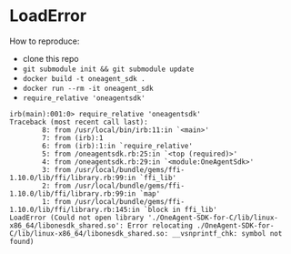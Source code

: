 # LoadError

How to reproduce:
* clone this repo
* `git submodule init && git submodule update`
* `docker build -t oneagent_sdk .`
* `docker run --rm -it oneagent_sdk`
* `require_relative 'oneagentsdk'`

```
irb(main):001:0> require_relative 'oneagentsdk'
Traceback (most recent call last):
        8: from /usr/local/bin/irb:11:in `<main>'
        7: from (irb):1
        6: from (irb):1:in `require_relative'
        5: from /oneagentsdk.rb:25:in `<top (required)>'
        4: from /oneagentsdk.rb:29:in `<module:OneAgentSdk>'
        3: from /usr/local/bundle/gems/ffi-1.10.0/lib/ffi/library.rb:99:in `ffi_lib'
        2: from /usr/local/bundle/gems/ffi-1.10.0/lib/ffi/library.rb:99:in `map'
        1: from /usr/local/bundle/gems/ffi-1.10.0/lib/ffi/library.rb:145:in `block in ffi_lib'
LoadError (Could not open library './OneAgent-SDK-for-C/lib/linux-x86_64/libonesdk_shared.so': Error relocating ./OneAgent-SDK-for-C/lib/linux-x86_64/libonesdk_shared.so: __vsnprintf_chk: symbol not found)
```
